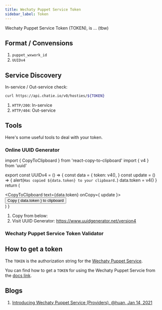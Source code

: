 ```yaml
---
title: Wechaty Puppet Service Token
sidebar_label: Token
---
```


Wechaty Puppet Service Token (TOKEN), is ... (tbw)

## Format / Convensions

1. `puppet_wxwork_id`
1. `UUIDv4`

## Service Discovery

In-service / Out-service check:

```sh
curl https://api.chatie.io/v0/hosties/${TOKEN}
```

1. `HTTP/200`: In-service
1. `HTTP/404`: Out-service

## Tools

Here's some useful tools to deal with your token.

### Online UUID Generator

import { CopyToClipboard } from 'react-copy-to-clipboard'
import { v4 } from 'uuid'

export const UUIDv4 = () => {
  const data = {
    token: v4(),
  }
  const update = () => {
    alert(`Has copied ${data.token} to your clipboard.`)
    data.token = v4()
  }
  return (
    <div>
      <CopyToClipboard text={data.token}
        onCopy={ update }>
        <button>Copy { data.token } to clipboard</button>
      </CopyToClipboard>
    </div>
  )
}

1. Copy from below:
    <UUIDv4 />
2. Visit UUID Generator:
    <https://www.uuidgenerator.net/version4>

### Wechaty Puppet Service Token Validator

<!-- TODO: huan(202104) -->

## How to get a token

The `TOKEN` is the authorization string for the [Wechaty Puppet Service](../puppet-services/overview.mdx).

You can find how to get a `TOKEN` for using the Wechaty Puppet Servcie from the [docs link](../puppet-services/overview.mdx).

## Blogs

1. [Introducing Wechaty Puppet Service (Providers), @huan, Jan 14, 2021](https://wechaty.js.org/2021/01/14/wechaty-puppet-service/)
